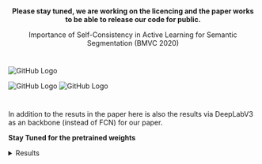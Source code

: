 
#


**<div align="center">**Please stay tuned, we are working on the licencing and the paper works to be able to release our code for public**.<br />**
  
Importance of Self-Consistency in Active Learning for Semantic Segmentation (BMVC 2020) </div>

#


![GitHub Logo](https://user-images.githubusercontent.com/12434910/88857501-61a1a480-d1c4-11ea-9275-aebb808b9565.png)


![GitHub Logo](https://user-images.githubusercontent.com/12434910/88857535-7847fb80-d1c4-11ea-952e-1bba22396e65.gif)
![GitHub Logo](https://user-images.githubusercontent.com/12434910/88857558-839b2700-d1c4-11ea-9dac-11f383d840d0.gif)

#
In addition to the resuts in the paper here is also the results via DeepLabV3 as an backbone (instead of FCN) for our paper.

**Stay Tuned for the pretrained weights**
<details><summary>Results</summary>

|             Dataset/Model             | Input Resolution | Classes | Batch Size | Epochs | Mean IoU (%) | Budget | Self-Consistency |
|:-------------------------------------:|:----------------:|:-------:|:----------:|:------:|:------------:|--------|:----------------:|
|    Camvid (Fully Trained)-DeepLabV3   |      360x480     |    11   |      5     |   60   |     0.667    | 100%   |         0        |
|  Cityscapes (Fully Trained)-DeepLabV3 |     512x1024     |    19   |      4     |   60   |     0.649    | 100%   |         0        |
|   Camvid (Fully Trained)-DeepLabV3+   |      360x480     |    11   |      5     |   60   |     0.672    | 12%    |         1        |
| Cityscapes (Fully Trained)-DeepLabV3+ |     512x1024     |    19   |      4     |   60   |     0.697    | 12%    |         1        |
|    Camvid (Fully Trained)-DeepLabV3   |      360x480     |    11   |      5     |   60   |     0.622    | 12%    |         0        |
|  Cityscapes (Fully Trained)-DeepLabV3 |     512x1024     |    19   |      4     |   60   |              | 12%    |         0        |
|   Camvid (Fully Trained)-DeepLabV3+   |      360x480     |    11   |      5     |   60   |     0.634    | 12%    |         1        |
| Cityscapes (Fully Trained)-DeepLabV3+ |     512x1024     |    19   |      4     |   60   |              | 12%    |         1        |
</details>
